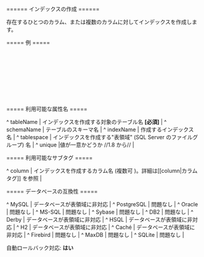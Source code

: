 ====== インデックスの作成 ======

存在するひとつのカラム、または複数のカラムに対してインデックスを作成します。

===== 例 =====

<code xml>
<createIndex tableName="user" indexName="idx_user_username">
    <column name="username"/>
</createIndex>
</code>

<code xml>
<createIndex tableName="user" indexName="idx_person_name">
    <column name="firstname"/>
    <column name="lastname"/>
</createIndex>
</code>


===== 利用可能な属性名 =====

^ tableName  | インデックスを作成する対象のテーブル名 **[必須]**  | 
^ schemaName  | テーブルのスキーマ名  | 
^ indexName  | 作成するインデックス名  | 
^ tablespace  | インデックスを作成する"表領域" (SQL Server のファイルグループ) 名 | 
^ unique  |値が一意かどうか //1.8 から//  | 

===== 利用可能なサブタグ =====

^ column  | インデックスを作成するカラム名 (複数可 )。詳細は[[column|カラムタグ]] を参照  | 


===== データベースの互換性 =====

^ MySQL  | データベースが表領域に非対応  | 
^ PostgreSQL  | 問題なし  | 
^ Oracle  | 問題なし  | 
^ MS-SQL  | 問題なし  | 
^ Sybase  | 問題なし  | 
^ DB2  | 問題なし  | 
^ Derby  | データベースが表領域に非対応  | 
^ HSQL  | データベースが表領域に非対応  | 
^ H2  | データベースが表領域に非対応  | 
^ Caché  | データベースが表領域に非対応  | 
^ Firebird  | 問題なし  | 
^ MaxDB  | 問題なし  | 
^ SQLite  | 問題なし  |

自動ロールバック対応: **はい**
